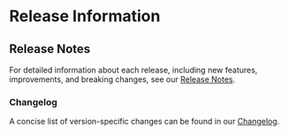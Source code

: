 # Release Information

## Release Notes

For detailed information about each release, including new features, improvements, and breaking changes, see our [Release Notes](https://github.com/persevie/grimoire-css/blob/main/RELEASES.md).

### Changelog

A concise list of version-specific changes can be found in our [Changelog](https://github.com/persevie/grimoire-css/blob/main/CHANGELOG.md).
